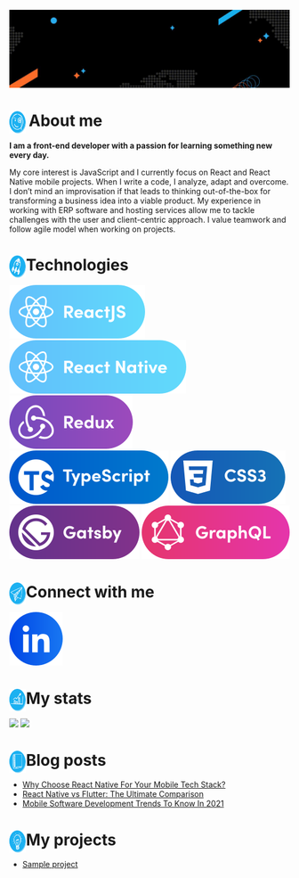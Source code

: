 ![baner](./imgs/out.gif)

<h1><img  align="left" style="margin-right:5px;" height="40" src="./imgs/About-me.svg" width="30" />About me</h1>

<b>I am a front-end developer with a passion for learning something new every day.</b>

My core interest is JavaScript and I currently focus on React and React Native mobile projects. When I write a code, I analyze, adapt and overcome. I don’t mind an improvisation if that leads to thinking out-of-the-box for transforming a business idea into a viable product. My experience in working with ERP software and hosting services allow me to tackle challenges with the user and client-centric approach. I value teamwork and follow agile model when working on projects.

<h1><img align="left" width="30" height="40" src="./imgs/Technologies.svg" />Technologies</h1>

<p float="left">
    <a href="https://selleo.com/react-expert-developers-team" target="_blank" rel="noopener noreferrer" style="text-decoration:none">
        <img src="./imgs/ReactJS.svg"/>
    </a>
    <a href="https://reactnative.dev/" target="_blank" rel="noopener noreferrer" style="text-decoration:none">
        <img src="./imgs/React-Native.svg"/>
    </a>
    <a href="https://redux.js.org/" target="_blank" rel="noopener noreferrer" style="text-decoration:none">
        <img src="./imgs/Redux.svg"/>
    </a>
    <a href="https://www.typescriptlang.org/" target="_blank" rel="noopener noreferrer" style="text-decoration:none">
        <img src="./imgs/TypeScript.svg"/>
    </a>
     <a href="https://developer.mozilla.org/pl/docs/Web/CSS" target="_blank" rel="noopener noreferrer"          
         style="text-decoration:none">   
        <img src="./imgs/Css3.svg"/>
    </a>
     <a href="https://www.gatsbyjs.com/" target="_blank" rel="noopener noreferrer" style="text-decoration:none">
        <img src="./imgs/Gatsby.svg"/>
    </a>
     <a href="https://graphql.org/" target="_blank" rel="noopener noreferrer" style="text-decoration:none">
        <img src="./imgs/GraphQL.svg"/>
    </a>
</p>

<h1><img align="left" width="30" height="40" src="./imgs/Contact-with-me.svg" />Connect with me</h1>

  <a href="https://www.linkedin.com/in/wojciech-rupik-311b19122/" target="_blank" rel="noopener noreferrer" style="text-decoration:none">
        <img src="./imgs/LinkedIn.svg"/>
    </a>

<br/>

<h1><img align="left" width="30" height="40" src="./imgs/My-stats.svg"  />My stats</h1>

<p float="left">
    <img src="https://github-readme-stats.vercel.app/api?username=Mrmole96&show_icons=true&theme=default" />
    <img src="https://github-readme-stats.vercel.app/api/top-langs/?username=anuraghazra&layout=compact" />
</p>

<h1><img align="left" width="30" height="40" src="./imgs/Blog-posts.svg"  />Blog posts</h1>

- <a href="https://selleo.com/blog/why-choose-react-native-for-your-mobile-tech-stack">Why Choose React Native For Your Mobile Tech Stack?</a>
- <a href="https://selleo.com/blog/react-native-vs-flutter-the-ultimate-comparison">React Native vs Flutter: The Ultimate Comparison</a>
- <a href="https://selleo.com/blog/mobile-software-development-trends-to-know-in-2021">Mobile Software Development Trends To Know In 2021</a>


<h1><img align="left" width="30" height="40" src="./imgs/My-projects.svg" />My projects</h1>

- <a href="https://selleo.com/portfolio/messaging-mobile-application">Sample project</a>
